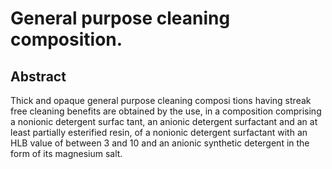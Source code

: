 # General purpose cleaning composition.

## Abstract
Thick and opaque general purpose cleaning composi tions having streak free cleaning benefits are obtained by the use, in a composition comprising a nonionic detergent surfac tant, an anionic detergent surfactant and an at least partially esterified resin, of a nonionic detergent surfactant with an HLB value of between 3 and 10 and an anionic synthetic detergent in the form of its magnesium salt.
